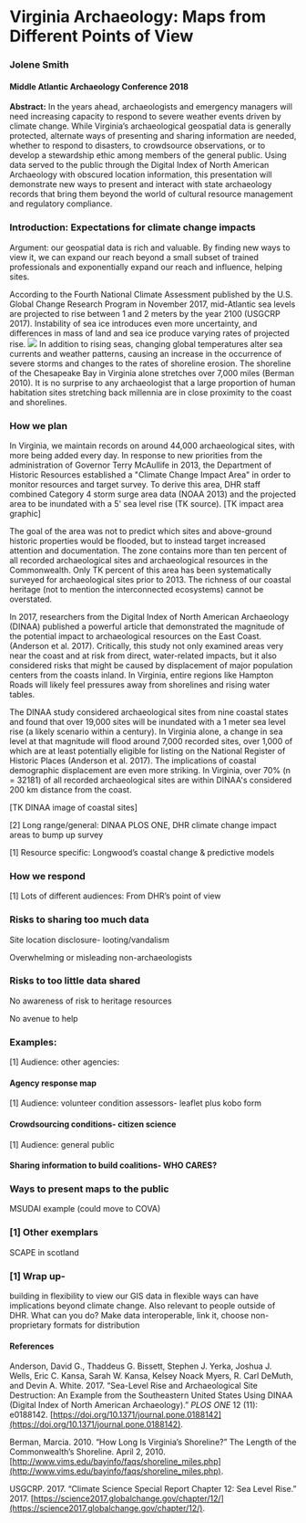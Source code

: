 # Virginia Archaeology: Maps from Different Points of View
### Jolene Smith

#### Middle Atlantic Archaeology Conference 2018


  
**Abstract:** In the years ahead, archaeologists and emergency managers will need increasing capacity to respond to severe weather events driven by climate change. While Virginia’s archaeological geospatial data is generally protected, alternate ways of presenting and sharing information are needed, whether to respond to disasters, to crowdsource observations, or to develop a stewardship ethic among members of the general public. Using data served to the public through the Digital Index of North American Archaeology with obscured location information, this presentation will demonstrate new ways to present and interact with state archaeology records that bring them beyond the world of cultural resource management and regulatory compliance.

  

### Introduction: Expectations for climate change impacts

Argument: our geospatial data is rich and valuable. By finding new ways to view it, we can expand our reach beyond a small subset of trained professionals and exponentially expand our reach and influence, helping sites. 

According to the Fourth National Climate Assessment published by the U.S. Global Change Research Program in November 2017, mid-Atlantic sea levels are projected to rise between 1 and 2 meters by the year 2100 (USGCRP 2017). Instability of sea ice introduces even more uncertainty, and differences in mass of land and sea ice produce varying rates of projected rise. 
![](https://lh5.googleusercontent.com/O36mHJ8INsFCbT5f_mDf6qOydMDqgvsnIvvPHjFm8bRpUoUntd7birZa1YSUB8ozAPXIXWfFqp1CZcQrI-8utMPPfWUaZmJqAOGrBRVOV5SBDdZI2Ad-_IVQYrICIeFeRMJLiVBw)
In addition to rising seas, changing global temperatures alter sea currents and weather patterns, causing an increase in the occurrence of severe storms and changes to the rates of shoreline erosion. The shoreline of the Chesapeake Bay in Virginia alone stretches over 7,000 miles (Berman 2010). It is no surprise to any archaeologist that a large proportion of human habitation sites stretching back millennia are in close proximity to the coast and shorelines.


### How we plan

In Virginia, we maintain records on around 44,000 archaeological sites, with more being added every day. In response to new priorities from the administration of Governor Terry McAullife in 2013, the Department of Historic Resources established a "Climate Change Impact Area" in order to monitor resources and target survey. To derive this area, DHR staff combined Category 4 storm surge area data (NOAA 2013) and the projected area to be inundated with a 5' sea level rise (TK source). \[TK impact area graphic\]

The goal of the area was not to predict which sites and above-ground historic properties would be flooded, but to instead target increased attention and documentation. The zone contains more than ten percent of all recorded archaeological sites and archaeological resources in the Commonwealth. Only TK percent of this area has been systematically surveyed for archaeological sites prior to 2013. The richness of our coastal heritage (not to mention the interconnected ecosystems) cannot be overstated.

In 2017, researchers from the Digital Index of North American Archaeology (DINAA) published a powerful article that demonstrated the magnitude of the potential impact to archaeological resources on the East Coast. (Anderson et al. 2017). Critically, this study not only examined areas very near the coast and at risk from direct, water-related impacts, but it also considered risks that might be caused by displacement of major population centers from the coasts inland. In Virginia, entire regions like Hampton Roads will likely feel pressures away from shorelines and rising water tables. 

The DINAA study considered archaeological sites from nine coastal states and found that over 19,000 sites will be inundated with a 1 meter sea level rise (a likely scenario within a century). In Virginia alone, a change in sea level at that magnitude will flood around 7,000 recorded sites, over 1,000 of which are at least potentially eligible for listing on the National Register of Historic Places (Anderson et al. 2017). The implications of coastal demographic displacement are even more striking. In Virginia, over 70% (n = 32181) of all recorded archaeological sites are within DINAA's considered 200 km distance from the coast. 

\[TK DINAA image of coastal sites\]

\[2\] Long range/general: DINAA PLOS ONE, DHR climate change impact areas to bump up survey

\[1\] Resource specific: Longwood’s coastal change & predictive models

### How we respond

\[1\] Lots of different audiences: From DHR’s point of view

### Risks to sharing too much data

Site location disclosure- looting/vandalism

Overwhelming or misleading non-archaeologists

### Risks to too little data shared

No awareness of risk to heritage resources

No avenue to help

  

### Examples:

\[1\] Audience: other agencies:

#### Agency response map

\[1\] Audience: volunteer condition assessors- leaflet plus kobo form

#### Crowdsourcing conditions- citizen science

\[1\] Audience: general public

#### Sharing information to build coalitions- WHO CARES?

### Ways to present maps to the public

MSUDAI example (could move to COVA)

  

### \[1\] Other exemplars

SCAPE in scotland

### \[1\] Wrap up- 
building in flexibility to view our GIS data in flexible ways can have implications beyond climate change. Also relevant to people outside of DHR. What can you do? Make data interoperable, link it, choose non-proprietary formats for distribution

  



  
#### References

Anderson, David G., Thaddeus G. Bissett, Stephen J. Yerka, Joshua J. Wells, Eric C. Kansa, Sarah W. Kansa, Kelsey Noack Myers, R. Carl DeMuth, and Devin A. White. 2017. “Sea-Level Rise and Archaeological Site Destruction: An Example from the Southeastern United States Using DINAA (Digital Index of North American Archaeology).” _PLOS ONE_ 12 (11): e0188142. [https://doi.org/10.1371/journal.pone.0188142](https://doi.org/10.1371/journal.pone.0188142).

Berman, Marcia. 2010. “How Long Is Virginia’s Shoreline?” The Length of the Commonwealth’s Shoreline. April 2, 2010. [http://www.vims.edu/bayinfo/faqs/shoreline_miles.php](http://www.vims.edu/bayinfo/faqs/shoreline_miles.php).

USGCRP. 2017. “Climate Science Special Report Chapter 12: Sea Level Rise.” 2017. [https://science2017.globalchange.gov/chapter/12/](https://science2017.globalchange.gov/chapter/12/).
